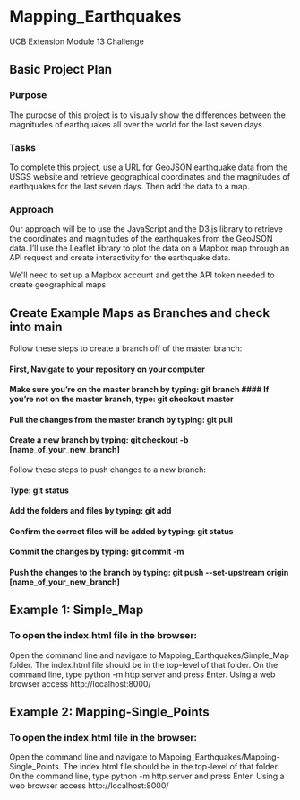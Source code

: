 # Mapping_Earthquakes
UCB Extension Module 13 Challenge

## Basic Project Plan
### Purpose
The purpose of this project is to visually show the differences between the magnitudes of earthquakes all over the world for the last seven days.

### Tasks
To complete this project, use a URL for GeoJSON earthquake data from the USGS website and retrieve geographical coordinates and the magnitudes of earthquakes for the last seven days. Then add the data to a map.

### Approach
Our approach will be to use the JavaScript and the D3.js library to retrieve the coordinates and magnitudes of the earthquakes from the GeoJSON data. I’ll use the Leaflet library to plot the data on a Mapbox map through an API request and create interactivity for the earthquake data.

We'll need to set up a Mapbox account and get the API token needed to create geographical maps

## Create Example Maps as Branches and check into main

Follow these steps to create a branch off of the master branch:
#### First, Navigate to your repository on your computer
#### Make sure you’re on the master branch by typing: git branch #### If you’re not on the master branch, type: git checkout master
#### Pull the changes from the master branch by typing: git pull
#### Create a new branch by typing: git checkout -b [name_of_your_new_branch]

Follow these steps to push changes to a new branch:
#### Type: git status
#### Add the folders and files by typing: git add
#### Confirm the correct files will be added by typing: git status
#### Commit the changes by typing: git commit -m
#### Push the changes to the branch by typing: git push --set-upstream origin [name_of_your_new_branch]


## Example 1: Simple_Map 

### To open the index.html file in the browser:
Open the command line and navigate to Mapping_Earthquakes/Simple_Map folder. The index.html file should be in the top-level of that folder. On the command line, type python -m http.server and press Enter. Using a web browser access http://localhost:8000/

## Example 2: Mapping-Single_Points 

### To open the index.html file in the browser:
Open the command line and navigate to Mapping_Earthquakes/Mapping-Single_Points. The index.html file should be in the top-level of that folder. On the command line, type python -m http.server and press Enter. Using a web browser access http://localhost:8000/
